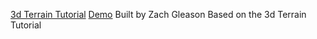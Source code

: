 [3d Terrain Tutorial](https://www.youtube.com/watch?v=IKB1hWWedMk) 
[Demo](https://youtu.be/9JrPY79peQg)
Built by Zach Gleason
Based on the 3d Terrain Tutorial